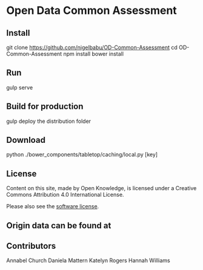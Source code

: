 
# Open Data Common Assessment

## Install

git clone https://github.com/nigelbabu/OD-Common-Assessment
cd OD-Common-Assessment
npm install
bower install

## Run
gulp serve

## Build for production
gulp
deploy the distribution folder

## Download
python ./bower_components/tabletop/caching/local.py [key]

## License

Content on this site, made by Open Knowledge, is licensed under a Creative Commons Attribution 4.0 International License.

Please also see the [software license](./LICENSE.txt).

## Origin data can be found at


## Contributors
Annabel Church
Daniela Mattern
Katelyn Rogers
Hannah Williams

